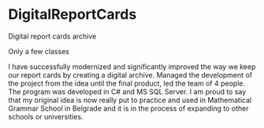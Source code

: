 # DigitalReportCards
Digital report cards archive

Only a few classes

I have successfully modernized and significantly improved the way we keep our report cards by creating a digital archive. Managed the development of the project from the idea until the final product, led the team of 4 people. The program was developed in C# and MS SQL Server. I am proud to say that my original idea is now really put to practice and used in Mathematical Grammar School in Belgrade and it is in the process of expanding to other schools or universities.
